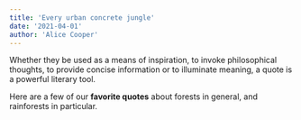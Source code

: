```yaml
---
title: 'Every urban concrete jungle'
date: '2021-04-01'
author: 'Alice Cooper'
---
```


Whether they be used as a means of inspiration, to invoke philosophical thoughts, to provide concise information or to illuminate meaning, a quote is a powerful literary tool.

Here are a few of our **favorite quotes** about forests in general, and rainforests in particular.
